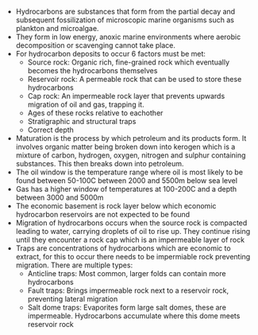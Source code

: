 - Hydrocarbons are substances that form from the partial decay and subsequent fossilization of microscopic marine organisms such as plankton and microalgae.
- They form in low energy, anoxic marine environments where aerobic decomposition or scavenging cannot take place.
- For hydrocarbon deposits to occur 6 factors must be met:
	- Source rock: Organic rich, fine-grained rock which eventually becomes the hydrocarbons themselves
	- Reservoir rock: A permeable rock that can be used to store these hydrocarbons 
	- Cap rock: An impermeable rock layer that prevents upwards migration of oil and gas, trapping it.
	- Ages of these rocks relative to eachother
	- Stratigraphic and structural traps
	- Correct depth
- Maturation is the process by which petroleum and its products form. It involves organic matter being broken down into kerogen which is a mixture of carbon, hydrogen, oxygen, nitrogen and sulphur containing substances. This then breaks down into petroleum.
- The oil window is the temperature range where oil is most likely to be found between 50-100C between 2000 and 5500m below sea level
- Gas has a higher window of temperatures at 100-200C and a depth between 3000 and 5000m
- The economic basement is rock layer below which economic hydrocarbon reservoirs are not expected to be found
- Migration of hydrocarbons occurs when the source rock is compacted leading to water, carrying droplets of oil to rise up. They continue rising until they encounter a rock cap which is an impermeable layer of rock
- Traps are concentrations of hydrocarbons which are economic to extract, for this to occur there needs to be impermiable rock preventing migration. There are multiple types:
	- Anticline traps: Most common, larger folds can contain more hydrocarbons
	- Fault traps: Brings impermeable rock next to a reservoir rock, preventing lateral migration
	- Salt dome traps: Evaporites form large salt domes, these are impermeable. Hydrocarbons accumulate where this dome meets reservoir rock
